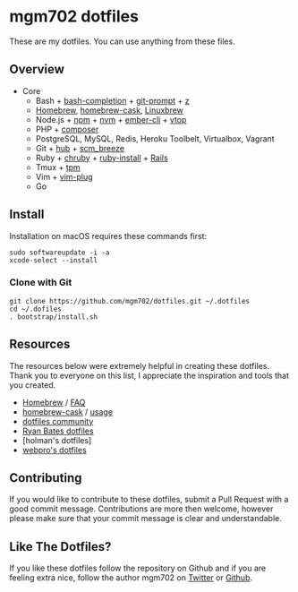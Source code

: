 # mgm702 dotfiles

These are my dotfiles. You can use anything from these files.

## Overview

* Core
    * Bash + [bash-completion]() + [git-prompt]() + [z]()
    * [Homebrew](http://brew.sh/), [homebrew-cask](http://caskroom.io/), [Linuxbrew]()
    * Node.js + [npm]() + [nvm]() + [ember-cli]() + [vtop]()
    * PHP + [composer]()
    * PostgreSQL, MySQL, Redis, Heroku Toolbelt, Virtualbox, Vagrant
    * Git + [hub](http://hub.github.com/) + [scm_breeze]()
    * Ruby + [chruby]() + [ruby-install]() + [Rails]()
    * Tmux + [tpm]()
    * Vim + [vim-plug]()
    * Go

## Install

Installation on macOS requires these commands first:

    sudo softwareupdate -i -a
    xcode-select --install

### Clone with Git

    git clone https://github.com/mgm702/dotfiles.git ~/.dotfiles
    cd ~/.dofiles
    . bootstrap/install.sh

## Resources

The resources below were extremely helpful in creating these dotfiles. Thank you to everyone on this list, I appreciate the inspiration and tools that you created.

* [Homebrew](http://brew.sh/) / [FAQ](https://github.com/Homebrew/homebrew/wiki/FAQ)
* [homebrew-cask](http://caskroom.io/) / [usage](https://github.com/phinze/homebrew-cask/blob/master/USAGE.md)
* [dotfiles community](http://dotfiles.github.io/)
* [Ryan Bates dotfiles]()
* [holman's dotfiles]
* [webpro's dotfiles]()

## Contributing

If you would like to contribute to these dotfiles, submit a Pull Request with a good commit message. Contributions are more then welcome, however please make sure that your commit message is clear and understandable.

## Like The Dotfiles?

If you like these dotfiles follow the repository on Github and if you are feeling extra nice, follow the author mgm702 on [Twitter](https://twitter.com/mgm702) or [Github](https://github.com/mgm702).
